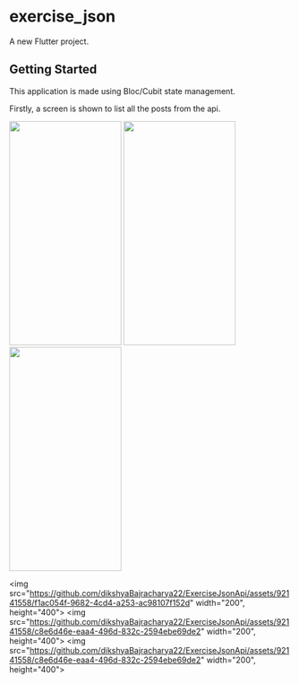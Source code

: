 # exercise_json

A new Flutter project.

## Getting Started

This application is made using Bloc/Cubit state management.

Firstly, a screen is shown to list all the posts from the api.

<img src="https://github.com/dikshyaBajracharya22/ExerciseJsonApi/assets/92141558/796d251b-fff7-47bf-a184-e72742683543" width="200" height="400">
<img src="https://github.com/dikshyaBajracharya22/ExerciseJsonApi/assets/92141558/ff7dcb04-9550-499f-8186-b1d89457a240" width="200", height="400">
<img src="https://github.com/dikshyaBajracharya22/ExerciseJsonApi/assets/92141558/c8e6d46e-eaa4-496d-832c-2594ebe69de2" width="200", height="400">

<img src="https://github.com/dikshyaBajracharya22/ExerciseJsonApi/assets/92141558/f1ac054f-9682-4cd4-a253-ac98107f152d" width="200", height="400">
<img src="https://github.com/dikshyaBajracharya22/ExerciseJsonApi/assets/92141558/c8e6d46e-eaa4-496d-832c-2594ebe69de2" width="200", height="400">
<img src="https://github.com/dikshyaBajracharya22/ExerciseJsonApi/assets/92141558/c8e6d46e-eaa4-496d-832c-2594ebe69de2" width="200", height="400">
